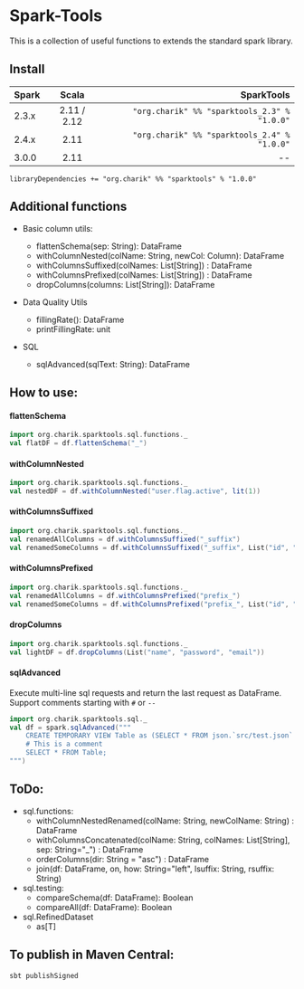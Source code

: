 # Spark-Tools
This is a collection of useful functions to extends the standard spark library.

## Install


| Spark   | Scala  | SparkTools |
| :------ |:------:| ----------:|
|   2.3.x |   2.11 / 2.12 |   ` "org.charik" %% "sparktools_2.3" % "1.0.0" ` |
|   2.4.x |   2.11 |   ` "org.charik" %% "sparktools_2.4" % "1.0.0" ` |
|   3.0.0 |   2.11 |    -- |

```
libraryDependencies += "org.charik" %% "sparktools" % "1.0.0"
```


## Additional functions

* Basic column utils: 
    + flattenSchema(sep: String): DataFrame
    + withColumnNested(colName: String, newCol: Column): DataFrame
    + withColumnsSuffixed(colNames: List[String]) : DataFrame
    + withColumnsPrefixed(colNames: List[String]) : DataFrame
    + dropColumns(columns: List[String]): DataFrame
    
* Data Quality Utils
    + fillingRate(): DataFrame
    + printFillingRate: unit
    
* SQL 
    + sqlAdvanced(sqlText: String): DataFrame

## How to use:

#### flattenSchema
```scala
import org.charik.sparktools.sql.functions._
val flatDF = df.flattenSchema("_")
```

#### withColumnNested
```scala
import org.charik.sparktools.sql.functions._
val nestedDF = df.withColumnNested("user.flag.active", lit(1))
```

#### withColumnsSuffixed
```scala
import org.charik.sparktools.sql.functions._
val renamedAllColumns = df.withColumnsSuffixed("_suffix")
val renamedSomeColumns = df.withColumnsSuffixed("_suffix", List("id", "sale_id"))
```

#### withColumnsPrefixed
```scala
import org.charik.sparktools.sql.functions._
val renamedAllColumns = df.withColumnsPrefixed("prefix_")
val renamedSomeColumns = df.withColumnsPrefixed("prefix_", List("id", "sale_id"))
```


#### dropColumns
```scala
import org.charik.sparktools.sql.functions._
val lightDF = df.dropColumns(List("name", "password", "email"))
```


#### sqlAdvanced
Execute multi-line sql requests and return the last request as DataFrame.
Support comments starting with `#` or `--`
```scala
import org.charik.sparktools.sql._
val df = spark.sqlAdvanced("""  
    CREATE TEMPORARY VIEW Table as (SELECT * FROM json.`src/test.json` );
    # This is a comment
    SELECT * FROM Table;
""")
```

## ToDo:
* sql.functions:
    + withColumnNestedRenamed(colName: String, newColName: String) : DataFrame
    + withColumnsConcatenated(colName: String, colNames: List[String], sep: String="_") : DataFrame
    + orderColumns(dir: String = "asc") : DataFrame
    + join(df: DataFrame, on, how: String="left", lsuffix: String, rsuffix: String)
* sql.testing:
    + compareSchema(df: DataFrame): Boolean
    + compareAll(df: DataFrame): Boolean
* sql.RefinedDataset
    + as[T]



## To publish in Maven Central:
```sbt
sbt publishSigned
```
